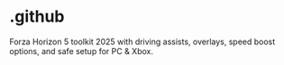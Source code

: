 # .github
Forza Horizon 5 toolkit 2025 with driving assists, overlays, speed boost options, and safe setup for PC &amp; Xbox.
